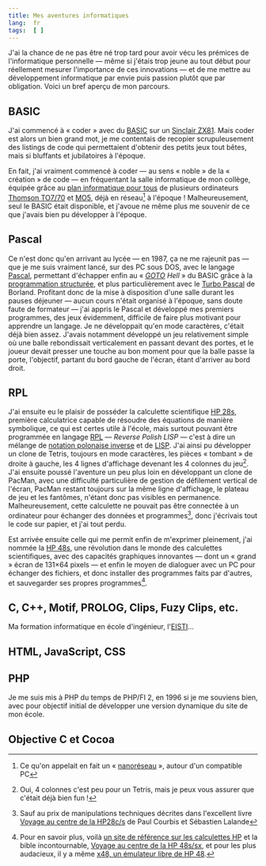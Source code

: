 ```yaml
---
title: Mes aventures informatiques
lang:  fr
tags:  [ ]
---
```


J'ai la chance de ne pas être né trop tard pour avoir vécu les prémices de l'informatique personnelle — même si j'étais trop jeune au tout début pour réellement mesurer l'importance de ces innovations — et de me mettre au développement informatique par envie puis passion plutôt que par obligation. Voici un bref aperçu de mon parcours.

## BASIC

J'ai commencé à « coder » avec du [BASIC](http://fr.wikipedia.org/wiki/BASIC) sur un [Sinclair ZX81](http://fr.wikipedia.org/wiki/ZX81). Mais coder est alors un bien grand mot, je me contentais de recopier scrupuleusement des listings de code qui permettaient d'obtenir des petits jeux tout bêtes, mais si bluffants et jubilatoires à l'époque.

En fait, j'ai vraiment commencé à coder — au sens « noble » de la « création » de code — en fréquentant la salle informatique de mon collège, équipée grâce au [plan informatique pour tous](http://fr.wikipedia.org/wiki/Plan_informatique_pour_tous) de plusieurs ordinateurs [Thomson TO7/70](http://fr.wikipedia.org/wiki/TO7-70) et [MO5](http://fr.wikipedia.org/wiki/Thomson_MO5), déjà en réseau[^texte1] à l'époque ! Malheureusement, seul le BASIC était disponible, et j'avoue ne même plus me souvenir de ce que j'avais bien pu développer à l'époque.

## Pascal

Ce n'est donc qu'en arrivant au lycée — en 1987, ça ne me rajeunit pas — que je me suis vraiment lancé, sur des PC sous DOS, avec le langage [Pascal](http://fr.wikipedia.org/wiki/Pascal_(langage)), permettant d'échapper enfin au « *[GOTO](http://fr.wikipedia.org/wiki/Goto) Hell* » du BASIC grâce à la [programmation structurée](http://fr.wikipedia.org/wiki/Programmation_structur%C3%A9e), et plus particulièrement avec le [Turbo Pascal](http://fr.wikipedia.org/wiki/Turbo_Pascal) de Borland. Profitant donc de la mise à disposition d'une salle durant les pauses déjeuner — aucun cours n'était organisé à l'époque, sans doute faute de formateur — j'ai appris le Pascal et développé mes premiers programmes, des jeux évidemment, difficile de faire plus motivant pour apprendre un langage. Je ne développait qu'en mode caractères, c'était déjà bien assez. J'avais notamment développé un jeu relativement simple où une balle rebondissait verticalement en passant devant des portes, et le joueur devait presser une touche au bon moment pour que la balle passe la porte, l'objectif, partant du bord gauche de l'écran, étant d'arriver au bord droit.

## RPL

J'ai ensuite eu le plaisir de posséder la calculette scientifique [HP 28s](http://fr.wikipedia.org/wiki/HP-28), première calculatrice capable de résoudre des équations de manière symbolique, ce qui est certes utile à l'école, mais surtout pouvant être programmée en langage [RPL](http://fr.wikipedia.org/wiki/RPL) — *Reverse Polish LISP* — c'est à dire un mélange de [notation polonaise inverse](http://fr.wikipedia.org/wiki/Notation_polonaise_inverse) et de [LISP](http://fr.wikipedia.org/wiki/Lisp). J'ai ainsi pu développer un clone de Tetris, toujours en mode caractères, les pièces « tombant » de droite à gauche, les 4 lignes d'affichage devenant les 4 colonnes du jeu[^texte2]. J'ai ensuite poussé l'aventure un peu plus loin en développant un clone de PacMan, avec une difficulté particulière de gestion de défilement vertical de l'écran, PacMan restant toujours sur la même ligne d'affichage, le plateau de jeu et les fantômes, n'étant donc pas visibles en permanence. Malheureusement, cette calculette ne pouvait pas être connectée à un ordinateur pour échanger des données et programmes[^texte3], donc j'écrivais tout le code sur papier, et j'ai tout perdu.

Est arrivée ensuite celle qui me permit enfin de m'exprimer pleinement, j'ai nommée la [HP 48s](http://fr.wikipedia.org/wiki/HP-48), une révolution dans le monde des calculettes scientifiques, avec des capacités graphiques innovantes — dont un « grand » écran de 131×64 pixels — et enfin le moyen de dialoguer avec un PC pour échanger des fichiers, et donc installer des programmes faits par d'autres, et sauvegarder ses propres programmes[^texte4].

## C, C++, Motif, PROLOG, Clips, Fuzy Clips, etc.

Ma formation informatique en école d'ingénieur, l'[EISTI](http://www.eisti.fr/)...

## HTML, JavaScript, CSS


## PHP

Je me suis mis à PHP du temps de PHP/FI 2, en 1996 si je me souviens bien, avec pour objectif initial de développer une version dynamique du site de mon école.

## Objective C et Cocoa


[^texte1]: Ce qu'on appelait en fait un « [nanoréseau](http://fr.wikipedia.org/wiki/Nanor%C3%A9seau) », autour d'un compatible PC

[^texte2]: Oui, 4 colonnes c'est peu pour un Tetris, mais je peux vous assurer que c'était déjà bien fun !

[^texte3]: Sauf au prix de manipulations techniques décrites dans l'excellent livre [Voyage au centre de la HP28c/s](http://www.courbis.fr/spip.php?article17) de Paul Courbis et Sébastien Lalande

[^texte4]: Pour en savoir plus, voilà [un site de référence sur les calculettes HP](http://www.hpcalc.org/) et la bible incontournable, [Voyage au centre de la HP 48s/sx](http://www.courbis.fr/spip.php?article20), et pour les plus audacieux, il y a même [x48, un émulateur libre de HP 48](http://x48.berlios.de/).
